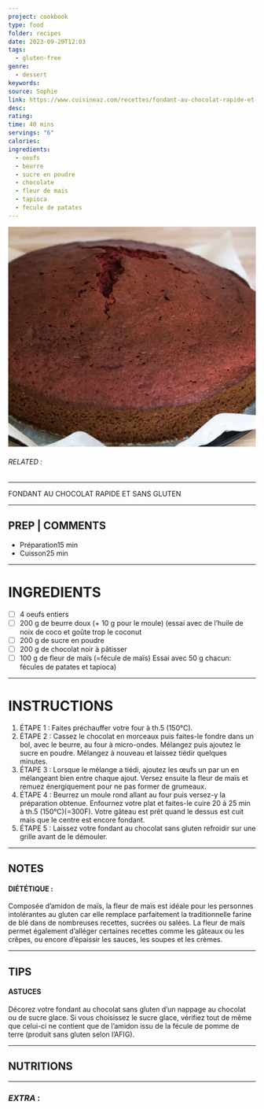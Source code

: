 ```yaml
---
project: cookbook
type: food
folder: recipes
date: 2023-09-20T12:03
tags:
  - gluten-free
genre:
  - dessert
keywords: 
source: Sophie
link: https://www.cuisineaz.com/recettes/fondant-au-chocolat-rapide-et-sans-gluten-76002.aspx#PAB76JWl4LzYlPkl.99
desc: 
rating: 
time: 40 mins
servings: "6"
calories: 
ingredients:
  - oeufs
  - beurre
  - sucre en poudre
  - chocolate
  - fleur de mais
  - tapioca
  - fecule de patates
---
```


![IMAGE](image_226.png)

###### *RELATED* : 
---
FONDANT AU CHOCOLAT RAPIDE ET SANS GLUTEN

---
## PREP | COMMENTS

- Préparation15 min
- Cuisson25 min

---
# INGREDIENTS

- [ ] 4 oeufs entiers
- [ ] 200 g de beurre doux (+ 10 g pour le moule) (essai avec de l’huile de noix de coco et goûte trop le coconut
- [ ] 200 g de sucre en poudre
- [ ] 200 g de chocolat noir à pâtisser
- [ ] 100 g de fleur de maïs (=fécule de maïs) Essai avec 50 g chacun: fécules de patates et tapioca)

---
# INSTRUCTIONS

1. ÉTAPE 1 : Faites préchauffer votre four à th.5 (150°C).
2. ÉTAPE 2 : Cassez le chocolat en morceaux puis faites-le fondre dans un bol, avec le beurre, au four à micro-ondes. Mélangez puis ajoutez le sucre en poudre. Mélangez à nouveau et laissez tiédir quelques minutes.
3. ÉTAPE 3 : Lorsque le mélange a tiédi, ajoutez les œufs un par un en mélangeant bien entre chaque ajout. Versez ensuite la fleur de maïs et remuez énergiquement pour ne pas former de grumeaux.
4. ÉTAPE 4 : Beurrez un moule rond allant au four puis versez-y la préparation obtenue. Enfournez votre plat et faites-le cuire 20 à 25 min à th.5 (150°C)(=300F). Votre gâteau est prêt quand le dessus est cuit mais que le centre est encore fondant.
5. ÉTAPE 5 : Laissez votre fondant au chocolat sans gluten refroidir sur une grille avant de le démouler.

---
## NOTES

#### DIÉTÉTIQUE :

Composée d’amidon de maïs, la fleur de maïs est idéale pour les personnes intolérantes au gluten car elle remplace parfaitement la traditionnelle farine de blé dans de nombreuses recettes, sucrées ou salées. La fleur de maïs permet également d’alléger certaines recettes comme les gâteaux ou les crêpes, ou encore d’épaissir les sauces, les soupes et les crèmes.

---
## TIPS

#### ASTUCES

Décorez votre fondant au chocolat sans gluten d’un nappage au chocolat ou de sucre glace. Si vous choisissez le sucre glace, vérifiez tout de même que celui-ci ne contient que de l’amidon issu de la fécule de pomme de terre (produit sans gluten selon l’AFIG).


---
## NUTRITIONS



---
### *EXTRA* :




